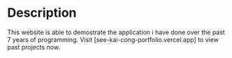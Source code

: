 # Description
This website is able to demostrate the application i have done over the past 7 years of programming.
Visit [see-kai-cong-portfolio.vercel.app] to view past projects now.

